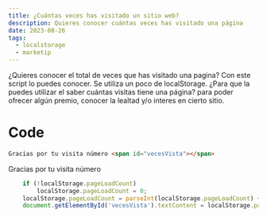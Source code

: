 ```yaml
---
title: ¿Cuántas veces has visitado un sitio web?
description: Quieres conocer cuántas veces has visitado una página
date: 2023-08-26
tags:
  - localstorage
  - marketip
---
```

¿Quieres conocer el total de veces que has visitado una pagina? Con este script lo puedes conocer. Se utiliza un poco de localStorage. 
¿Para que la puedes utilizar el saber cuántas visitas tiene una página? para poder ofrecer algún premio, conocer la lealtad y/o interes en cierto sitio. 

# Code
```html
Gracias por tu visita número <span id="vecesVista"></span>
```
Gracias por tu visita número <span id="vecesVista"></span>

<script>
    if (!localStorage.pageLoadCount)
        localStorage.pageLoadCount = 0;
    localStorage.pageLoadCount = parseInt(localStorage.pageLoadCount) + 1;
    document.getElementById('vecesVista').textContent = localStorage.pageLoadCount;
</script>

```js
    if (!localStorage.pageLoadCount)
        localStorage.pageLoadCount = 0;
    localStorage.pageLoadCount = parseInt(localStorage.pageLoadCount) + 1;
    document.getElementById('vecesVista').textContent = localStorage.pageLoadCount;
```

